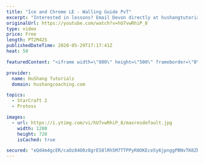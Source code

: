 ```yaml
---
title: "Ice and Chrome LE - Walling Guide PvT"
excerpt: "Interested in lessons? Email Devon directly at hushangtutorials@outlook.com ------------------------------------------------------------------------------------------------------- Want to support HuShang Tutorials directly? Patreon is a website where you can contribute a monthly donation that will help"
originalUrl: https://youtube.com/watch?v=hU7vwRhiP_8
type: video
price: Free
length: PT2M42S
publishedDateTime: 2020-05-29T17:17:41Z
heat: 50

featuredContent: "<iframe width=\"800\" height=\"500\" frameborder=\"0\" src=\"https://www.youtube.com/embed/hU7vwRhiP_8\" allow=\"accelerometer; autoplay; encrypted-media; gyroscope; picture-in-picture\" allowfullscreen></iframe>"

provider:
  name: HuShang Tutorials
  domain: hushangcoaching.com

topics:
  - StarCraft 2
  - Protoss

images:
  - url: https://i.ytimg.com/vi/hU7vwRhiP_8/maxresdefault.jpg
    width: 1280
    height: 720
    isCached: true

secured: "eQd4m4gcER/caOz84O0z8grE58lRh5M7TTPPyR0OKEce5y6jpnggPBNvTK8ZbUhHnil6UDe6JCGa5n1Lu7yElg81iWvRN5oByObtbDHWA/lVeZXUf+/MvEaexX4epWI2MXAmygYnD6uFE7ww21pEkScsf8oitxowUWVVR21eMYHx9K0nP3c2QYx1fsoDuzlHY5sgJYKDes1o6hWlzK706NwMuy+Uagkrj07XTqqQ92EuOdUt/zR7nUG2syxuT50uV/o+GLv3XKlZRMdTvGW67wSBD2FB6rtSa4d81k2Vt3ZlWmpSWNPbh+gwI6wT0HYO7nljMfWyIkHEbkfZcSYEKcyBWy0OHALvAFQZtuc+gNZdH+N5iSUs68ixJxlKPZyjaK38WJhbjjrwe1SkvlbvJr2YBQ2CzsqH1VoO3kdPqGM=;sbXBdgpaRojpKpniFZSCzw=="
---
```


